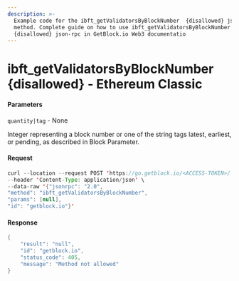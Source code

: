 ```yaml
---
description: >-
  Example code for the ibft_getValidatorsByBlockNumber  {disallowed} json-rpc
  method. Сomplete guide on how to use ibft_getValidatorsByBlockNumber 
  {disallowed} json-rpc in GetBlock.io Web3 documentatio
---
```


# ibft\_getValidatorsByBlockNumber {disallowed} - Ethereum Classic

#### Parameters

`quantity|tag` - None

Integer representing a block number or one of the string tags latest, earliest, or pending, as described in Block Parameter.

#### Request

```java
curl --location --request POST 'https://go.getblock.io/<ACCESS-TOKEN>/' \
--header 'Content-Type: application/json' \
--data-raw '{"jsonrpc": "2.0",
"method": "ibft_getValidatorsByBlockNumber",
"params": [null],
"id": "getblock.io"}'
```

#### Response

```java
{
    "result": "null",
    "id": "getblock.io",
    "status_code": 405,
    "message": "Method not allowed"
}
```
